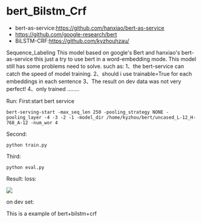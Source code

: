 # bert_Bilstm_Crf
+ bert-as-service:https://github.com/hanxiao/bert-as-service
+ https://github.com/google-research/bert
+ BiLSTM-CRF:https://github.com/kyzhouhzau/

Sequence_Labeling
This model based on google's Bert and hanxiao's bert-as-service this just a try to use bert in a word-embedding mode.
This model still has some problems need to solve.
such as:
1、the bert-service can catch the speed of model training.
2、should i use trainable=True for each embeddings in each sentence
3、The result on dev data was not very perfect!
4、only trained 
........ 

Run:
First:start bert service
```
bert-serving-start -max_seq_len 250 -pooling_strategy NONE -pooling_layer -4 -3 -2 -1 -model_dir /home/kyzhou/bert/uncased_L-12_H-768_A-12 -num_wor 4
```
Second:
```
python train.py
```
Third:
```
python eval.py
```
Result:
loss:

![](./_image/2018-12-18-20-35-30.jpg)

on dev set:



This is a example of bert+bilstm+crf 